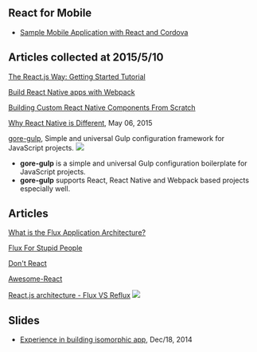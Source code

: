## React for Mobile

- [Sample Mobile Application with React and Cordova](http://coenraets.org/blog/2014/12/sample-mobile-application-with-react-and-cordova/)

## Articles collected at 2015/5/10

[The React.js Way: Getting Started Tutorial](http://blog.risingstack.com/the-react-way-getting-started-tutorial/?utm_source=Facebook&utm_medium=reactjs&utm_campaign=reactguide)

[Build React Native apps with Webpack](https://github.com/mjohnston/react-native-webpack-server)

[Building Custom React Native Components From Scratch](http://moduscreate.com/react_native_custom_components_ios/)

[Why React Native is Different](http://jlongster.com/Why-React-Native-is-Different), May 06, 2015

[gore-gulp](https://github.com/goreutils/gore-gulp), Simple and universal Gulp configuration framework for JavaScript projects.
![](https://camo.githubusercontent.com/cfcc2275cc2cd92d4d6390ba80e1c56961e31c45/68747470733a2f2f63646e2e7261776769742e636f6d2f676f72657574696c732f676f72657574696c732e6769746875622e696f2f653065653637653837323538306432336332376139656235663961623365386366336564373265642f6173736574732f676f72652d67756c702e706e67)

- **gore-gulp** is a simple and universal Gulp configuration boilerplate for JavaScript projects.
- **gore-gulp** supports React, React Native and Webpack based projects especially well.


## Articles

[What is the Flux Application Architecture?](https://medium.com/brigade-engineering/what-is-the-flux-application-architecture-b57ebca85b9e)

[Flux For Stupid People](http://blog.andrewray.me/flux-for-stupid-people/)

[Don't React](http://staltz.com/dont-react/#/)

[Awesome-React](https://github.com/enaqx/awesome-react)

[React.js architecture - Flux VS Reflux](http://blog.krawaller.se/posts/react-js-architecture-flux-vs-reflux/)
![](http://blog.krawaller.se/img/flux-diagram.png)

## Slides

- [Experience in building isomorphic app](https://speakerdeck.com/yhsiang/experience-in-building-isomorphic-app), Dec/18, 2014